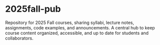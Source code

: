# 2025fall-pub
Repository for 2025 Fall courses, sharing syllabi, lecture notes, assignments, code examples, and announcements. A central hub to keep course content organized, accessible, and up to date for students and collaborators.
